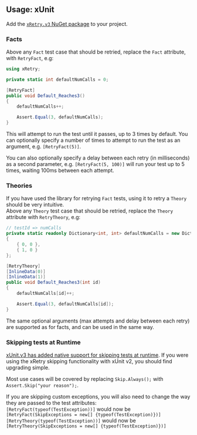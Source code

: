 ## Usage: xUnit

Add the [`xRetry.v3` NuGet package](https://www.nuget.org/packages/xRetry.v3 "xRetry.v3 NuGet package") to your project.

### Facts

Above any `Fact` test case that should be retried, replace the `Fact` attribute, with
`RetryFact`, e.g:

```cs
using xRetry;

private static int defaultNumCalls = 0;

[RetryFact]
public void Default_Reaches3()
{
    defaultNumCalls++;

    Assert.Equal(3, defaultNumCalls);
}
```

This will attempt to run the test until it passes, up to 3 times by default.
You can optionally specify a number of times to attempt to run the test as an argument, e.g. `[RetryFact(5)]`.  

You can also optionally specify a delay between each retry (in milliseconds) as a second
parameter, e.g. `[RetryFact(5, 100)]` will run your test up to 5 times, waiting 100ms between each attempt.

### Theories

If you have used the library for retrying `Fact` tests, using it to retry a `Theory` should be very intuitive.  
Above any `Theory` test case that should be retried, replace the `Theory` attribute with `RetryTheory`, e.g:

```cs
// testId => numCalls
private static readonly Dictionary<int, int> defaultNumCalls = new Dictionary<int, int>()
{
    { 0, 0 },
    { 1, 0 }
};

[RetryTheory]
[InlineData(0)]
[InlineData(1)]
public void Default_Reaches3(int id)
{
    defaultNumCalls[id]++;

    Assert.Equal(3, defaultNumCalls[id]);
}
```

The same optional arguments (max attempts and delay between each retry) are supported as for facts, and can be used in the same way.

### Skipping tests at Runtime

[xUnit.v3 has added native support for skipping tests at runtime](https://xunit.net/docs/getting-started/v3/whats-new#dynamically-skippable-tests).
If you were using the xRetry skipping functionality with xUnit v2, you should find upgrading simple.

Most use cases will be covered by replacing `Skip.Always();` with `Assert.Skip("your reason");`.

If you are skipping custom exceptions, you will also need to change the way they are passed to the test attributes:  
`[RetryFact(typeof(TestException))]` would now be `[RetryFact(SkipExceptions = new[] {typeof(TestException)})]`  
`[RetryTheory(typeof(TestException))]` would now be `[RetryTheory(SkipExceptions = new[] {typeof(TestException)})]`